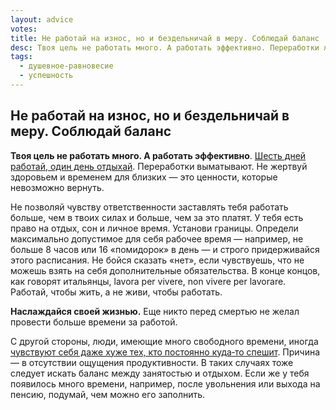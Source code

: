 ```yaml
---
layout: advice
votes:
title: Не работай на износ, но и бездельничай в меру. Соблюдай баланс
desc: Твоя цель не работать много. А работать эффективно. Переработки же выматывают. Не жертвуй здоровьем и временем для близких — это ценности, которые невозможно вернуть.
tags:
  - душевное-равновесие
  - успешность
---
```


## Не работай на износ, но и бездельничай в меру. Соблюдай баланс

**Твоя цель не работать много. А работать эффективно**. [Шесть дней работай, один день отдыхай](10-commandments). Переработки выматывают. Не жертвуй здоровьем и временем для близких — это ценности, которые невозможно вернуть. 

Не позволяй чувству ответственности заставлять тебя работать больше, чем в твоих силах и больше, чем за это платят. У тебя есть право на отдых, сон и личное время. Установи границы. Определи максимально допустимое для себя рабочее время — например, не больше 8 часов или 16 «помидорок» в день — и строго придерживайся этого расписания. Не бойся сказать «нет», если чувствуешь, что не можешь взять на себя дополнительные обязательства. В конце концов, как говорят итальянцы, lavora per vivere, non vivere per lavorare. Работай, чтобы жить, а не живи, чтобы работать.

**Наслаждайся своей жизнью.** Еще никто перед смертью не желал провести больше времени за работой.

С другой стороны, люди, имеющие много свободного времени, иногда [чувствуют себя даже хуже тех, кто постоянно куда‑то спешит](https://pubmed.ncbi.nlm.nih.gov/34498892/). Причина — в отсутствии ощущения продуктивности. В таких случаях тоже следует искать баланс между занятостью и отдыхом. Если же у тебя появилось много времени, например, после увольнения или выхода на пенсию, подумай, чем можно его заполнить.
